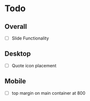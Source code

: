 # Todo

## Overall

- [ ] Slide Functionality

## Desktop

- [ ] Quote icon placement
  
## Mobile

- [ ] top margin on main container at 800
